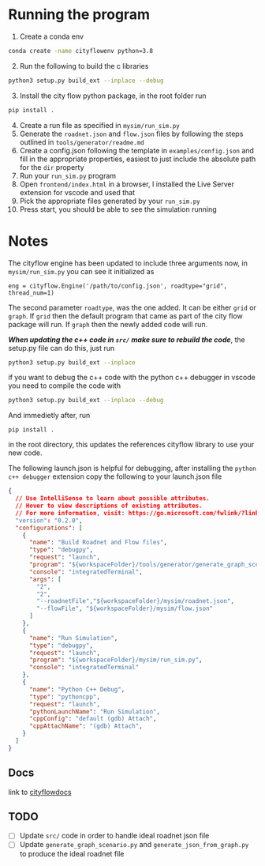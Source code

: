 # Running the program

1. Create a conda env
```bash
conda create -name cityflowenv python=3.8
```
2. Run the following to build the c libraries 
```bash
python3 setup.py build_ext --inplace --debug
```
3. Install the city flow python package, in the root folder run
```bash
pip install .
```
4. Create a run file as specified in `mysim/run_sim.py`
5. Generate the `roadnet.json` and `flow.json` files by following the steps
outlined in `tools/generator/readme.md`
6. Create a config.json following the template in `examples/config.json` and
fill in the appropriate properties, easiest to just include the absolute path 
for the `dir` property
7. Run your `run_sim.py` program
8. Open `frontend/index.html` in a browser, I installed the Live Server extension
for vscode and used that
9. Pick the appropriate files generated by your `run_sim.py`
10. Press start, you should be able to see the simulation running


# Notes

The cityflow engine has been updated to include three arguments now, in `mysim/run_sim.py`
you can see it initialized as

```
eng = cityflow.Engine('/path/to/config.json', roadtype="grid", thread_num=1)
```

The second parameter `roadtype`, was the one added. It can be either `grid` or
`graph`. If `grid` then the default program that came as part of the city flow
package will run. If `graph` then the newly added code will run.

***When updating the c++ code in `src/` make sure to rebuild the code***, the 
setup.py file can do this, just run

```bash
python3 setup.py build_ext --inplace
```

if you want to debug the c++ code with the python c++ debugger in vscode you 
need to compile the code with 

```bash
python3 setup.py build_ext --inplace --debug
```

And immedietly after, run

```
pip install .
```
in the root directory, this updates the references cityflow library to use your
new code.

The following launch.json is helpful for debugging, after installing the 
`python c++ debugger` extension copy the following to your launch.json file

```json
{
  // Use IntelliSense to learn about possible attributes.
  // Hover to view descriptions of existing attributes.
  // For more information, visit: https://go.microsoft.com/fwlink/?linkid=830387
  "version": "0.2.0",
  "configurations": [
    {
      "name": "Build Roadnet and Flow files",
      "type": "debugpy",
      "request": "launch",
      "program": "${workspaceFolder}/tools/generator/generate_graph_scenario.py",
      "console": "integratedTerminal",
      "args": [
        "2", 
        "2",
        "--roadnetFile","${workspaceFolder}/mysim/roadnet.json", 
        "--flowFile", "${workspaceFolder}/mysim/flow.json"
      ]
    },
    {
      "name": "Run Simulation",
      "type": "debugpy",
      "request": "launch",
      "program": "${workspaceFolder}/mysim/run_sim.py",
      "console": "integratedTerminal"
    },
    {
      "name": "Python C++ Debug",
      "type": "pythoncpp",
      "request": "launch",
      "pythonLaunchName": "Run Simulation",
      "cppConfig": "default (gdb) Attach",
      "cppAttachName": "(gdb) Attach",
    }
  ]
}
```
## Docs

link to [cityflowdocs](https://cityflow.readthedocs.io/en/latest/introduction.html)

## TODO
- [ ] Update `src/` code in order to handle ideal roadnet json file 
- [ ] Update `generate_graph_scenario.py` and `generate_json_from_graph.py` to
produce the ideal roadnet file 